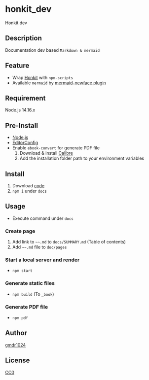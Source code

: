 # honkit_dev
Honkit dev

## Description
Documentation dev based `Markdown & mermaid` 

## Feature
- Wrap [Honkit](https://www.npmjs.com/package/honkit) with `npm-scripts`
- Available `mermaid` by [mermaid-newface plugin](https://www.npmjs.com/package/gitbook-plugin-mermaid-newface)

## Requirement
Node.js 14.16.x

## Pre-Install
- [Node.js](https://nodejs.org/) 
- [EditorConfig](https://editorconfig.org/)
- Enable `ebook-convert` for generate PDF file
  1. Download & install [Calibre](https://calibre-ebook.com/download)
  2. Add the installation folder path to your environment variables


## Install
1. Download [code](https://github.com/gmdr1024/honkit_dev/archive/main.zip)
2. `npm i` under `docs`

## Usage
- Execute command under `docs`

### Create page
1. Add link to `~~.md` to `docs/SUMMARY.md` (Table of contents)
2. Add `~~.md` file  to `doc/pages`

### Start a local server and render
- `npm start`

### Generate static files
- `npm build` (To `_book`)

### Generate PDF file
- `npm pdf` 

## Author
[gmdr1024](https://github.com/gmdr1024)

## License
[CC0](https://github.com/gmdr1024/honkit_dev/blob/main/LICENSE) 
